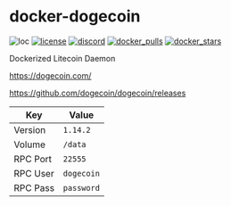# docker-dogecoin
![loc](https://sloc.xyz/github/nektro/docker-dogecoin)
[![license](https://img.shields.io/github/license/nektro/docker-dogecoin.svg)](https://github.com/nektro/docker-dogecoin/blob/master/LICENSE)
[![discord](https://img.shields.io/discord/551971034593755159.svg?logo=discord)](https://discord.gg/P6Y4zQC)
[![docker_pulls](https://img.shields.io/docker/pulls/nektro/docker-dogecoin)](https://hub.docker.com/r/nektro/docker-dogecoin)
[![docker_stars](https://img.shields.io/docker/stars/nektro/docker-dogecoin)](https://hub.docker.com/r/nektro/docker-dogecoin)

Dockerized Litecoin Daemon

https://dogecoin.com/

https://github.com/dogecoin/dogecoin/releases

| Key | Value |
|-----|-------|
| Version | `1.14.2` |
| Volume | `/data` |
| RPC Port | `22555` |
| RPC User | `dogecoin` |
| RPC Pass | `password` |
